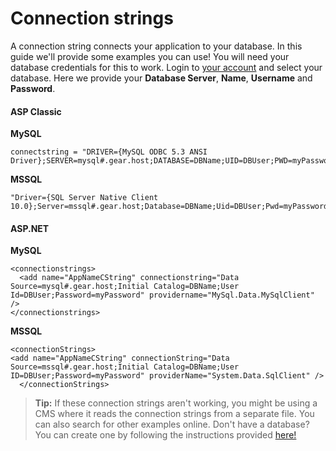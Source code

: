 # Connection strings
A connection string connects your application to your database. In this guide we'll provide some examples you can use! You will need your database credentials for this to work. Login to  [your account](https://my.gearhost.com/Databases) and select your database. Here we provide your  **Database Server**, **Name**, **Username** and **Password**.



#### ASP Classic

**MySQL**

    connectstring = "DRIVER={MySQL ODBC 5.3 ANSI Driver};SERVER=mysql#.gear.host;DATABASE=DBName;UID=DBUser;PWD=myPassword;"

**MSSQL**


    "Driver={SQL Server Native Client 10.0};Server=mssql#.gear.host;Database=DBName;Uid=DBUser;Pwd=myPassword;"


#### ASP.NET
**MySQL**

    <connectionstrings>
      <add name="AppNameCString" connectionstring="Data Source=mysql#.gear.host;Initial Catalog=DBName;User Id=DBUser;Password=myPassword" providername="MySql.Data.MySqlClient" />
    </connectionstrings>


**MSSQL**

    <connectionStrings>
    <add name="AppNameCString" connectionString="Data Source=mssql#.gear.host;Initial Catalog=DBName;User ID=DBUser;Password=myPassword" providerName="System.Data.SqlClient" />
      </connectionStrings>



>**Tip:** If these connection strings aren't working, you might be using a CMS where it reads the connection strings from a separate file. You can also search for other examples online. Don't have a database? You can create one by following the instructions provided [here!](https://www.gearhost.com/documentation/create-a-database)